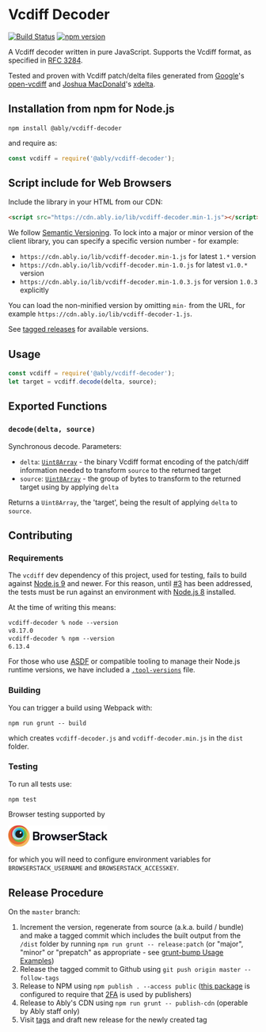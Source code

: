 # Vcdiff Decoder

[![Build Status](https://travis-ci.org/ably-forks/vcdiff-decoder.svg?branch=main)](https://travis-ci.org/ably-forks/vcdiff-decoder)
[![npm version](https://badge.fury.io/js/%40ably%2Fvcdiff-decoder.svg)](https://badge.fury.io/js/%40ably%2Fvcdiff-decoder)

A Vcdiff decoder written in pure JavaScript.
Supports the Vcdiff format, as specified in [RFC 3284](https://tools.ietf.org/html/rfc3284).

Tested and proven with Vcdiff patch/delta files generated from
[Google](https://github.com/google)'s [open-vcdiff](https://github.com/google/open-vcdiff)
and [Joshua MacDonald](https://github.com/jmacd)'s [xdelta](https://github.com/jmacd/xdelta).

## Installation from npm for Node.js

    npm install @ably/vcdiff-decoder

and require as:

```javascript
const vcdiff = require('@ably/vcdiff-decoder');
```

## Script include for Web Browsers

Include the library in your HTML from our CDN:

```html
<script src="https://cdn.ably.io/lib/vcdiff-decoder.min-1.js"></script>
```

We follow [Semantic Versioning](http://semver.org/). To lock into a major or minor version of the client library, you can specify a specific version number - for example:

* `https://cdn.ably.io/lib/vcdiff-decoder.min-1.js` for latest `1.*` version
* `https://cdn.ably.io/lib/vcdiff-decoder.min-1.0.js` for latest `v1.0.*` version
* `https://cdn.ably.io/lib/vcdiff-decoder.min-1.0.3.js` for version `1.0.3` explicitly

You can load the non-minified version by omitting `min-` from the URL, for example `https://cdn.ably.io/lib/vcdiff-decoder-1.js`.

See [tagged releases](https://github.com/ably-forks/vcdiff-decoder/releases) for available versions.

## Usage

```javascript
const vcdiff = require('@ably/vcdiff-decoder');
let target = vcdiff.decode(delta, source);
```

## Exported Functions

### `decode(delta, source)`

Synchronous decode. Parameters:

* `delta`: [`Uint8Array`](https://nodejs.org/api/buffer.html) - the binary Vcdiff format encoding of the patch/diff information needed to transform `source` to the returned target
* `source`: [`Uint8Array`](https://nodejs.org/api/buffer.html) - the group of bytes to transform to the returned target using by applying `delta`

Returns a `Uint8Array`, the 'target', being the result of applying `delta` to `source`.

## Contributing

### Requirements

The `vcdiff` dev dependency of this project, used for testing, fails to build against [Node.js 9](https://nodejs.org/download/release/latest-v9.x/) and newer.
For this reason, until [#3](https://github.com/ably-forks/vcdiff-decoder/issues/3) has been addressed, the tests must be run against an environment with [Node.js 8](https://nodejs.org/download/release/latest-v8.x/) installed.

At the time of writing this means:

    vcdiff-decoder % node --version
    v8.17.0
    vcdiff-decoder % npm --version
    6.13.4

For those who use
[ASDF](https://github.com/asdf-vm/asdf)
or compatible tooling to manage their Node.js runtime versions, we have included a
[`.tool-versions`](.tool-versions)
file.

### Building

You can trigger a build using Webpack with:

    npm run grunt -- build

which creates `vcdiff-decoder.js` and `vcdiff-decoder.min.js` in the `dist` folder.

### Testing

To run all tests use:

    npm test

Browser testing supported by

[<img src="./resources/Browserstack-logo@2x.png" width="200px"></img>](https://www.browserstack.com/)

for which you will need to configure environment variables for `BROWSERSTACK_USERNAME` and `BROWSERSTACK_ACCESSKEY`.

## Release Procedure

On the `master` branch:

1. Increment the version, regenerate from source (a.k.a. build / bundle) and make a tagged commit which includes the built output from the `/dist` folder by running `npm run grunt -- release:patch` (or "major", "minor" or "prepatch" as appropriate - see [grunt-bump Usage Examples](https://github.com/vojtajina/grunt-bump#usage-examples))
2. Release the tagged commit to Github using `git push origin master --follow-tags`
3. Release to NPM using `npm publish . --access public` ([this package](https://www.npmjs.com/package/@ably/vcdiff-decoder) is configured to require that [2FA](https://docs.npmjs.com/configuring-two-factor-authentication) is used by publishers)
4. Release to Ably's CDN using `npm run grunt -- publish-cdn` (operable by Ably staff only)
5. Visit [tags](https://github.com/ably-forks/vcdiff-decoder/tags) and draft new release for the newly created tag

